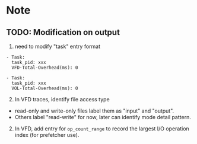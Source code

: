 # Note

## TODO: Modification on output
1. need to modify "task" entry format
```
- Task:
  task_pid: xxx
  VFD-Total-Overhead(ms): 0
```
```
- Task:
  task_pid: xxx
  VOL-Total-Overhead(ms): 0
```
2. In VFD traces, identify file access type
- read-only and write-only files label them as "input" and "output". 
- Others label "read-write" for now, later can identify mode detail pattern.
2. In VFD, add entry for `op_count_range` to record the largest I/O operation index (for prefetcher use).
